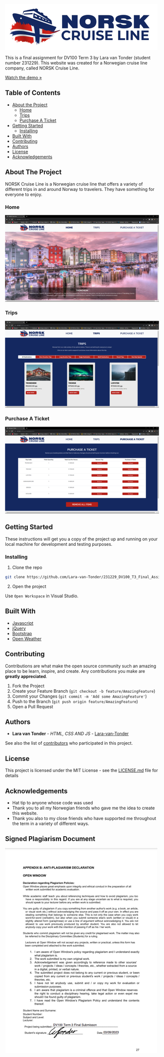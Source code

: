 ![NORSKCruiseLine](/assets/Logo.png)

This is a final assignment for DV100 Term 3 by Lara van Tonder (student number 231229). This website was created for a Norwegian cruise line company, called NORSK Cruise Line.

[Watch the demo »](https://drive.google.com/drive/folders/1iri8qIzRNejd2r6AEM0L5gY7YfmD_-HC?usp=sharing)

## Table of Contents

* [About the Project](#about-the-project)
   * [Home](#home)
   * [Trips](#trips)
   * [Purchase A Ticket](#purchase-a-ticket)
* [Getting Started](#getting-started)
  * [Installing](#installing)
* [Built With](#built-with)
* [Contributing](#contributing)
* [Authors](#authors)
* [License](#license)
* [Acknowledgements](#acknowledgements)

## About The Project

NORSK Cruise Line is a Norwegian cruise line that offers a variety of different trips in and around Norway to travelers. They have something for everyone to enjoy.

### Home

![NORSKCruiseLine](/screenshots/Final%20Submission/Home%20Page.png)

### Trips

![NORSKCruiseLine](/screenshots/Final%20Submission/Trips%20Page.png)

### Purchase A Ticket

![NORSKCruiseLine](/screenshots/Final%20Submission/Purchase%20A%20Ticket%20Page.png)

## Getting Started

These instructions will get you a copy of the project up and running on your local machine for development and testing purposes.

### Installing

1. Clone the repo
```sh
git clone https://github.com/Lara-van-Tonder/231229_DV100_T3_Final_Assignment
```
2. Open the project

Use `Open Workspace` in Visual Studio.

## Built With

* [Javascript](https://developer.mozilla.org/en-US/docs/Web/JavaScript)
* [jQuery](https://jquery.com/)
* [Bootstrap](https://getbootstrap.com/)
* [Open Weather](https://openweathermap.org/)

## Contributing

Contributions are what make the open source community such an amazing place to be learn, inspire, and create. Any contributions you make are **greatly appreciated**.

1. Fork the Project
2. Create your Feature Branch (`git checkout -b feature/AmazingFeature`)
3. Commit your Changes (`git commit -m 'Add some AmazingFeature'`)
4. Push to the Branch (`git push origin feature/AmazingFeature`)
5. Open a Pull Request

## Authors

* **Lara van Tonder** - *HTML, CSS AND JS* - [Lara-van-Tonder](https://github.com/Lara-van-Tonder)

See also the list of [contributors](https://github.com/Lara-van-Tonder/231229_DV100_T3_Final_Assignment/graphs/contributors) who participated in this project.

## License

This project is licensed under the MIT License - see the [LICENSE.md](LICENSE.md) file for details

## Acknowledgements

* Hat tip to anyone whose code was used
* Thank you to all my Norwegian friends who gave me the idea to create this website.
* Thank you also to my close friends who have supported me throughout the term in a variety of different ways.

## Signed Plagiarism Document

![NORSKCruiseLine](/assets/231229_Signed_Plagiarism_Document.png)